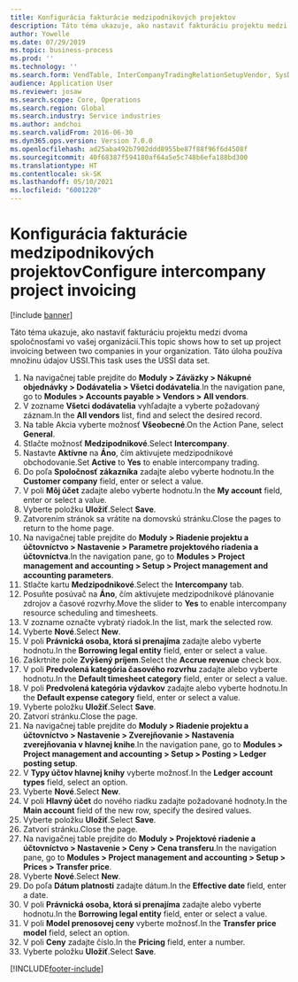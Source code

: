 ```yaml
---
title: Konfigurácia fakturácie medzipodnikových projektov
description: Táto téma ukazuje, ako nastaviť fakturáciu projektu medzi dvoma spoločnosťami vo vašej organizácii.
author: Yowelle
ms.date: 07/29/2019
ms.topic: business-process
ms.prod: ''
ms.technology: ''
ms.search.form: VendTable, InterCompanyTradingRelationSetupVendor, SysDataAreaSelectLookup, ProjParameters, ProjPosting, ProjTransferPrice
audience: Application User
ms.reviewer: josaw
ms.search.scope: Core, Operations
ms.search.region: Global
ms.search.industry: Service industries
ms.author: andchoi
ms.search.validFrom: 2016-06-30
ms.dyn365.ops.version: Version 7.0.0
ms.openlocfilehash: ad25aba492b7902ddd8955be87f88f96f6d4508f
ms.sourcegitcommit: 40f68387f594180af64a5e5c748b6efa188bd300
ms.translationtype: HT
ms.contentlocale: sk-SK
ms.lasthandoff: 05/10/2021
ms.locfileid: "6001220"
---
```

# <a name="configure-intercompany-project-invoicing"></a><span data-ttu-id="8baed-103">Konfigurácia fakturácie medzipodnikových projektov</span><span class="sxs-lookup"><span data-stu-id="8baed-103">Configure intercompany project invoicing</span></span>

[!include [banner](../../includes/banner.md)]

<span data-ttu-id="8baed-104">Táto téma ukazuje, ako nastaviť fakturáciu projektu medzi dvoma spoločnosťami vo vašej organizácii.</span><span class="sxs-lookup"><span data-stu-id="8baed-104">This topic shows how to set up project invoicing between two companies in your organization.</span></span> <span data-ttu-id="8baed-105">Táto úloha používa množinu údajov USSI.</span><span class="sxs-lookup"><span data-stu-id="8baed-105">This task uses the USSI data set.</span></span>

1. <span data-ttu-id="8baed-106">Na navigačnej table prejdite do **Moduly > Záväzky > Nákupné objednávky > Dodávatelia > Všetci dodávatelia**.</span><span class="sxs-lookup"><span data-stu-id="8baed-106">In the navigation pane, go to **Modules > Accounts payable > Vendors > All vendors**.</span></span>
2. <span data-ttu-id="8baed-107">V zozname **Všetci dodávatelia** vyhľadajte a vyberte požadovaný záznam.</span><span class="sxs-lookup"><span data-stu-id="8baed-107">In the **All vendors** list, find and select the desired record.</span></span>
3. <span data-ttu-id="8baed-108">Na table Akcia vyberte možnosť **Všeobecné**.</span><span class="sxs-lookup"><span data-stu-id="8baed-108">On the Action Pane, select **General**.</span></span>
4. <span data-ttu-id="8baed-109">Stlačte možnosť **Medzipodnikové**.</span><span class="sxs-lookup"><span data-stu-id="8baed-109">Select **Intercompany**.</span></span>
5. <span data-ttu-id="8baed-110">Nastavte **Aktívne** na **Áno**, čím aktivujete medzipodnikové obchodovanie.</span><span class="sxs-lookup"><span data-stu-id="8baed-110">Set **Active** to **Yes** to enable intercompany trading.</span></span>
6. <span data-ttu-id="8baed-111">Do poľa **Spoločnosť zákazníka** zadajte alebo vyberte hodnotu.</span><span class="sxs-lookup"><span data-stu-id="8baed-111">In the **Customer company** field, enter or select a value.</span></span>
7. <span data-ttu-id="8baed-112">V poli **Môj účet** zadajte alebo vyberte hodnotu.</span><span class="sxs-lookup"><span data-stu-id="8baed-112">In the **My account** field, enter or select a value.</span></span>
8. <span data-ttu-id="8baed-113">Vyberte položku **Uložiť**.</span><span class="sxs-lookup"><span data-stu-id="8baed-113">Select **Save**.</span></span>
9. <span data-ttu-id="8baed-114">Zatvorením stránok sa vrátite na domovskú stránku.</span><span class="sxs-lookup"><span data-stu-id="8baed-114">Close the pages to return to the home page.</span></span>
10. <span data-ttu-id="8baed-115">Na navigačnej table prejdite do **Moduly > Riadenie projektu a účtovníctvo > Nastavenie > Parametre projektového riadenia a účtovníctva**.</span><span class="sxs-lookup"><span data-stu-id="8baed-115">In the navigation pane, go to **Modules > Project management and accounting > Setup > Project management and accounting parameters**.</span></span>
11. <span data-ttu-id="8baed-116">Stlačte kartu **Medzipodnikové**.</span><span class="sxs-lookup"><span data-stu-id="8baed-116">Select the **Intercompany** tab.</span></span>
12. <span data-ttu-id="8baed-117">Posuňte posúvač na **Áno**, čím aktivujete medzipodnikové plánovanie zdrojov a časové rozvrhy.</span><span class="sxs-lookup"><span data-stu-id="8baed-117">Move the slider to **Yes** to enable intercompany resource scheduling and timesheets.</span></span>
13. <span data-ttu-id="8baed-118">V zozname označte vybratý riadok.</span><span class="sxs-lookup"><span data-stu-id="8baed-118">In the list, mark the selected row.</span></span>
14. <span data-ttu-id="8baed-119">Vyberte **Nové**.</span><span class="sxs-lookup"><span data-stu-id="8baed-119">Select **New**.</span></span>
15. <span data-ttu-id="8baed-120">V poli **Právnická osoba, ktorá si prenajíma** zadajte alebo vyberte hodnotu.</span><span class="sxs-lookup"><span data-stu-id="8baed-120">In the **Borrowing legal entity** field, enter or select a value.</span></span>
16. <span data-ttu-id="8baed-121">Zaškrtnite pole **Zvýšený príjem**.</span><span class="sxs-lookup"><span data-stu-id="8baed-121">Select the **Accrue revenue** check box.</span></span>
17. <span data-ttu-id="8baed-122">V poli **Predvolená kategória časového rozvrhu** zadajte alebo vyberte hodnotu.</span><span class="sxs-lookup"><span data-stu-id="8baed-122">In the **Default timesheet category** field, enter or select a value.</span></span>
18. <span data-ttu-id="8baed-123">V poli **Predvolená kategória výdavkov** zadajte alebo vyberte hodnotu.</span><span class="sxs-lookup"><span data-stu-id="8baed-123">In the **Default expense category** field, enter or select a value.</span></span>
19. <span data-ttu-id="8baed-124">Vyberte položku **Uložiť**.</span><span class="sxs-lookup"><span data-stu-id="8baed-124">Select **Save**.</span></span>
20. <span data-ttu-id="8baed-125">Zatvorí stránku.</span><span class="sxs-lookup"><span data-stu-id="8baed-125">Close the page.</span></span>
21. <span data-ttu-id="8baed-126">Na navigačnej table prejdite do **Moduly > Riadenie projektu a účtovníctvo > Nastavenie > Zverejňovanie > Nastavenia zverejňovania v hlavnej knihe**.</span><span class="sxs-lookup"><span data-stu-id="8baed-126">In the navigation pane, go to **Modules > Project management and accounting > Setup > Posting > Ledger posting setup**.</span></span>
22. <span data-ttu-id="8baed-127">V **Typy účtov hlavnej knihy** vyberte možnosť.</span><span class="sxs-lookup"><span data-stu-id="8baed-127">In the **Ledger account types** field, select an option.</span></span>
23. <span data-ttu-id="8baed-128">Vyberte **Nové**.</span><span class="sxs-lookup"><span data-stu-id="8baed-128">Select **New**.</span></span>
24. <span data-ttu-id="8baed-129">V poli **Hlavný účet** do nového riadku zadajte požadované hodnoty.</span><span class="sxs-lookup"><span data-stu-id="8baed-129">In the **Main account** field of the new row, specify the desired values.</span></span>
25. <span data-ttu-id="8baed-130">Vyberte položku **Uložiť**.</span><span class="sxs-lookup"><span data-stu-id="8baed-130">Select **Save**.</span></span>
26. <span data-ttu-id="8baed-131">Zatvorí stránku.</span><span class="sxs-lookup"><span data-stu-id="8baed-131">Close the page.</span></span>
27. <span data-ttu-id="8baed-132">Na navigačnej table prejdite do **Moduly > Projektové riadenie a účtovníctvo > Nastavenie > Ceny > Cena transferu**.</span><span class="sxs-lookup"><span data-stu-id="8baed-132">In the navigation pane, go to **Modules > Project management and accounting > Setup > Prices > Transfer price**.</span></span>
28. <span data-ttu-id="8baed-133">Vyberte **Nové**.</span><span class="sxs-lookup"><span data-stu-id="8baed-133">Select **New**.</span></span>
29. <span data-ttu-id="8baed-134">Do poľa **Dátum platnosti** zadajte dátum.</span><span class="sxs-lookup"><span data-stu-id="8baed-134">In the **Effective date** field, enter a date.</span></span>
30. <span data-ttu-id="8baed-135">V poli **Právnická osoba, ktorá si prenajíma** zadajte alebo vyberte hodnotu.</span><span class="sxs-lookup"><span data-stu-id="8baed-135">In the **Borrowing legal entity** field, enter or select a value.</span></span>
31. <span data-ttu-id="8baed-136">V poli **Model prenosovej ceny** vyberte možnosť.</span><span class="sxs-lookup"><span data-stu-id="8baed-136">In the **Transfer price model** field, select an option.</span></span>
32. <span data-ttu-id="8baed-137">V poli **Ceny** zadajte číslo.</span><span class="sxs-lookup"><span data-stu-id="8baed-137">In the **Pricing** field, enter a number.</span></span>
33. <span data-ttu-id="8baed-138">Vyberte položku **Uložiť**.</span><span class="sxs-lookup"><span data-stu-id="8baed-138">Select **Save**.</span></span>



[!INCLUDE[footer-include](../../includes/footer-banner.md)]